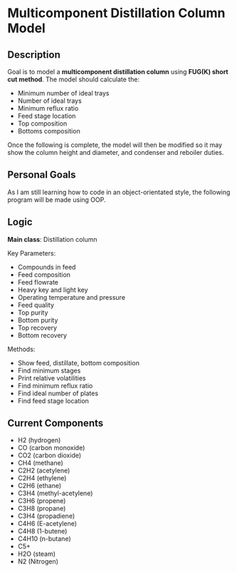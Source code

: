 # Multicomponent Distillation Column Model

## Description
Goal is to model a **multicomponent distillation column** using **FUG(K) short cut method**. The model should calculate the:
- Minimum number of ideal trays
- Number of ideal trays
- Minimum reflux ratio
- Feed stage location
- Top composition
- Bottoms composition

Once the following is complete, the model will then be modified so it may show the column height and diameter, and condenser and reboiler duties.

## Personal Goals
As I am still learning how to code in an object-orientated style, the following program will be made using OOP.

## Logic
**Main class**: Distillation column

Key Parameters:
- Compounds in feed
- Feed composition
- Feed flowrate
- Heavy key and light key
- Operating temperature and pressure
- Feed quality
- Top purity
- Bottom purity
- Top recovery 
- Bottom recovery

Methods:
- Show feed, distillate, bottom composition
- Find minimum stages
- Print relative volatilities
- Find minimum reflux ratio
- Find ideal number of plates
- Find feed stage location

## Current Components
- H2 (hydrogen)
- CO (carbon monoxide)
- CO2 (carbon dioxide)
- CH4 (methane)
- C2H2 (acetylene)
- C2H4 (ethylene)
- C2H6 (ethane)
- C3H4 (methyl-acetylene)
- C3H6 (propene)
- C3H8 (propane)
- C3H4 (propadiene)
- C4H6 (E-acetylene)
- C4H8 (1-butene)
- C4H10 (n-butane)
- C5+
- H2O (steam)
- N2 (Nitrogen)